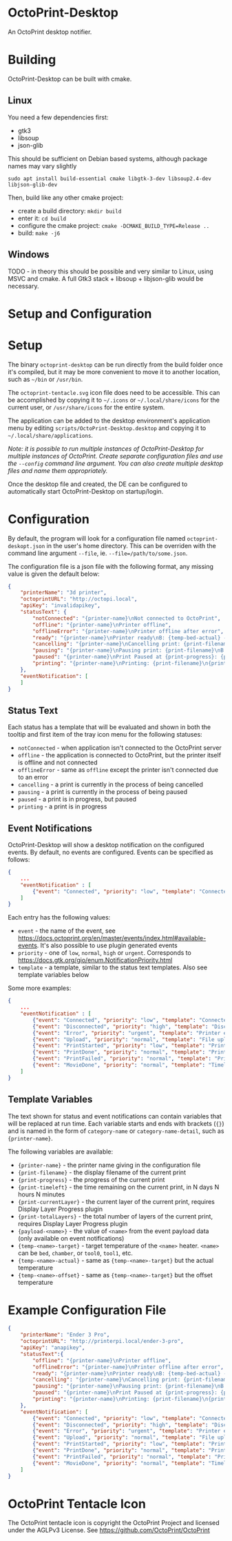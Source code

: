 # OctoPrint-Desktop
An OctoPrint desktop notifier.

# Building
OctoPrint-Desktop can be built with cmake. 

## Linux
You need a few dependencies first:
 - gtk3
 - libsoup
 - json-glib

This should be sufficient on Debian based systems, although package names may vary slightly
```terminal
sudo apt install build-essential cmake libgtk-3-dev libsoup2.4-dev libjson-glib-dev
```

Then, build like any other cmake project:
 - create a build directory: `mkdir build`
 - enter it: `cd build`
 - configure the cmake project: `cmake -DCMAKE_BUILD_TYPE=Release ..`
 - build: `make -j6`

## Windows
TODO - in theory this should be possible and very similar to Linux, using MSVC and cmake. A full Gtk3 stack + libsoup + libjson-glib would be necessary.

# Setup and Configuration

# Setup
The binary `octoprint-desktop` can be run directly from the build folder once it's compiled, but it may be more convenient to move it to another location, such as `~/bin` or `/usr/bin`.

The `octoprint-tentacle.svg` icon file does need to be accessible. This can be accomplished by copying it to `~/.icons` or `~/.local/share/icons` for the current user, or `/usr/share/icons` for the entire system.

The application can be added to the desktop environment's application menu by editing `scripts/OctoPrint-Desktop.desktop` and copying it to `~/.local/share/applications`. 

*Note: it is possible to run multiple instances of OctoPrint-Desktop for multiple instances of OctoPrint. Create separate configuration files and use the `--config` command line argument. You can also create multiple desktop files and name them appropriately.*

Once the desktop file and created, the DE can be configured to automatically start OctoPrint-Desktop on startup/login.

# Configuration
By default, the program will look for a configuration file named `octoprint-deskopt.json` in the user's home directory. This can be overriden with the command line argument `--file`, ie. `--file=/path/to/some.json`.

The configuration file is a json file with the following format, any missing value is given the default below:

```json
{
    "printerName": "3d printer",
    "octoprintURL": "http://octopi.local",
    "apiKey": "invalidapikey",
    "statusText": {
        "notConnected": "{printer-name}\nNot connected to OctoPrint",
        "offline": "{printer-name}\nPrinter offline",
        "offlineError": "{printer-name}\nPrinter offline after error",
        "ready": "{printer-name}\nPrinter ready\nB: {temp-bed-actual} -> {temp-bed-target}\nT0: {temp-tool0-actual} -> {temp-tool0-target}",
        "cancelling": "{printer-name}\nCancelling print: {print-filename}\nB: {temp-bed-actual} -> {temp-bed-target}\nT0: {temp-tool0-actual} -> {temp-tool0-target}",
        "pausing": "{printer-name}\nPausing print: {print-filename}\nB: {temp-bed-actual} -> {temp-bed-target}\nT0: {temp-tool0-actual} -> {temp-tool0-target}",
        "paused": "{printer-name}\nPrint Paused at {print-progress}: {print-filename}\nB: {temp-bed-actual} -> {temp-bed-target}\nT0: {temp-tool0-actual} -> {temp-tool0-target}",
        "printing": "{printer-name}\nPrinting: {print-filename}\n{print-progress}, {print-timeleft} remaining\nLayer {print-currentLayer} of {print-totalLayers}\nB: {temp-bed-actual} -> {temp-bed-target}\nT0: {temp-tool0-actual} -> {temp-tool0-target}"
    },
    "eventNotification": [
    ]
}
```

## Status Text
Each status has a template that will be evaluated and shown in both the tooltip and first item of the tray icon menu for the following statuses:
 - `notConnected` - when application isn't connected to the OctoPrint server
 - `offline` - the application is connected to OctoPrint, but the printer itself is offline and not connected
 - `offlineError` - same as `offline` except the printer isn't connected due to an error
 - `cancelling` - a print is currently in the process of being cancelled
 - `pausing` - a print is currently in the process of being paused
 - `paused` - a print is in progress, but paused
 - `printing` - a print is in progress

## Event Notifications
OctoPrint-Desktop will show a desktop notification on the configured events. By default, no events are configured. Events can be specified as follows:
```json
{
    ...
    "eventNotification" : [
        {"event": "Connected", "priority": "low", "template": "Connected to printer"},
    ]
}
```

Each entry has the following values:
 - `event` - the name of the event, see https://docs.octoprint.org/en/master/events/index.html#available-events. It's also possible to use plugin generated events
 - `priority` - one of `low`, `normal`, `high` or `urgent`. Corresponds to https://docs.gtk.org/gio/enum.NotificationPriority.html
 - `template` - a template, similar to the status text templates. Also see template variables below

Some more examples:
```json
{
    ...
    "eventNotification" : [
        {"event": "Connected", "priority": "low", "template": "Connected to printer"},
        {"event": "Disconnected", "priority": "high", "template": "Disconnected from printer"},
        {"event": "Error", "priority": "urgent", "template": "Printer error: {payload-error}"},
        {"event": "Upload", "priority": "normal", "template": "File uploaded to {payload-target} storage:\n{payload-name}"},
        {"event": "PrintStarted", "priority": "low", "template": "Print started:\n{payload-name}"},
        {"event": "PrintDone", "priority": "normal", "template": "Print finished:\n{payload-name}"},
        {"event": "PrintFailed", "priority": "normal", "template": "Print failed ({payload-reason}):\n{payload-name}"},
        {"event": "MovieDone", "priority": "normal", "template": "Timelapse rendering complete:\n{payload-movie_basename}"}
    ]
}
```

## Template Variables
The text shown for status and event notifications can contain variables that will be replaced at run time. Each variable starts and ends with brackets (`{}`) and is named in the form of `category-name` or `category-name-detail`, such as `{printer-name}`.

The following variables are available:
 - `{printer-name}` - the printer name giving in the configuration file
 - `{print-filename}` - the display filename of the current print
 - `{print-progress}` - the progress of the current print
 - `{print-timeleft}` - the time remaining on the current print, in N days N hours N minutes
 - `{print-currentLayer}` - the current layer of the current print, requires Display Layer Progress plugin
 - `{print-totalLayers}` - the total number of layers of the current print, requires Display Layer Progress plugin
 - `{payload-<name>}` - the value of `<name>` from the event payload data (only available on event notifications)
 - `{temp-<name>-target}` - target temperature of the `<name>` heater. `<name>` can be `bed`, `chamber`, or `tool0`, `tool1`, etc.
 - `{temp-<name>-actual}` - same as `{temp-<name>-target}` but the actual temperature
 - `{temp-<name>-offset}` - same as `{temp-<name>-target}` but the offset temperature

# Example Configuration File
```json
{
    "printerName": "Ender 3 Pro",
    "octoprintURL": "http://printerpi.local/ender-3-pro",
    "apiKey": "anapikey",
    "statusText":{
        "offline": "{printer-name}\nPrinter offline",
        "offlineError": "{printer-name}\nPrinter offline after error",
        "ready": "{printer-name}\nPrinter ready\nB: {temp-bed-actual} -> {temp-bed-target}\nT0: {temp-tool0-actual} -> {temp-tool0-target}",
        "cancelling": "{printer-name}\nCancelling print: {print-filename}\nB: {temp-bed-actual} -> {temp-bed-target}\nT0: {temp-tool0-actual} -> {temp-tool0-target}",
        "pausing": "{printer-name}\nPausing print: {print-filename}\nB: {temp-bed-actual} -> {temp-bed-target}\nT0: {temp-tool0-actual} -> {temp-tool0-target}",
        "paused": "{printer-name}\nPrint Paused at {print-progress}: {print-filename}\nB: {temp-bed-actual} -> {temp-bed-target}\nT0: {temp-tool0-actual} -> {temp-tool0-target}",
        "printing": "{printer-name}\nPrinting: {print-filename}\n{print-progress}, {print-timeleft} remaining\nLayer {print-currentLayer} of {print-totalLayers}\nB: {temp-bed-actual} -> {temp-bed-target}\nT0: {temp-tool0-actual} -> {temp-tool0-target}"
    },
    "eventNotification": [
        {"event": "Connected", "priority": "low", "template": "Connected to printer"},
        {"event": "Disconnected", "priority": "high", "template": "Disconnected from printer"},
        {"event": "Error", "priority": "urgent", "template": "Printer error: {payload-error}"},
        {"event": "Upload", "priority": "normal", "template": "File uploaded to {payload-target} storage:\n{payload-name}"},
        {"event": "PrintStarted", "priority": "low", "template": "Print started:\n{payload-name}"},
        {"event": "PrintDone", "priority": "normal", "template": "Print finished:\n{payload-name}"},
        {"event": "PrintFailed", "priority": "normal", "template": "Print failed ({payload-reason}):\n{payload-name}"},
        {"event": "MovieDone", "priority": "normal", "template": "Timelapse rendering complete:\n{payload-movie_basename}"}
    ]    
}
```

# OctoPrint Tentacle Icon
The OctoPrint tentacle icon is copyright the OctoPrint Project and licensed under the AGLPv3 License. See https://github.com/OctoPrint/OctoPrint